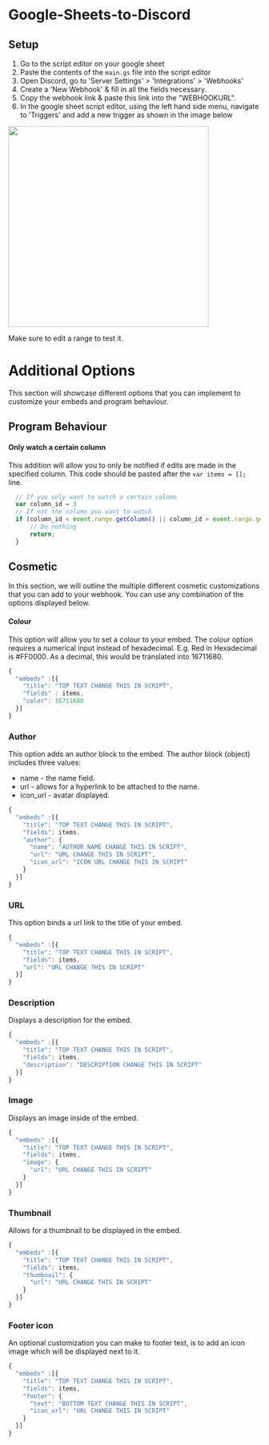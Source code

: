 # Google-Sheets-to-Discord

## Setup
1. Go to the script editor on your google sheet
2. Paste the contents of the ```main.gs``` file into the script editor
3. Open Discord, go to 'Server Settings' > 'Integrations' > 'Webhooks'
4. Create a 'New Webhook' & fill in all the fields necessary. 
5. Copy the webhook link & paste this link into the "WEBHOOKURL".
6. In the google sheet script editor, using the left hand side menu, navigate to 'Triggers' and add a new trigger as shown in the image below

<img src="https://user-images.githubusercontent.com/32295800/105559782-f9aebf80-5d09-11eb-8933-e51837ddf3b7.png" width="400"/>

Make sure to edit a range to test it.

# Additional Options
This section will showcase different options that you can implement to customize your embeds and program behaviour.

## Program Behaviour

#### Only watch a certain column
This addition will allow you to only be notified if edits are made in the specified column. This code should be pasted after the `var items = [];` line.
```javascript
  // If you only want to watch a certain column
  var column_id = 3
  // If not the column you want to watch
  if (column_id < event.range.getColumn() || column_id > event.range.getLastColumn ){
      // Do nothing
      return;
  }

```

## Cosmetic
In this section, we will outline the multiple different cosmetic customizations that you can add to your webhook. You can use any combination of the options displayed below.

#### Colour
This option will allow you to set a colour to your embed. The colour option requires a numerical input instead of hexadecimal.
E.g. Red in Hexadecimal is #FF0000. As a decimal, this would be translated into 16711680.
```javascript
{
  "embeds" :[{
    "title": "TOP TEXT CHANGE THIS IN SCRIPT",
    "fields" : items,
    "color": 16711680
  }]
}
```

### Author
This option adds an author block to the embed. The author block (object) includes three values:
  * name - the name field.
  * url - allows for a hyperlink to be attached to the name.
  * icon_url - avatar displayed.
```javascript
{
  "embeds" :[{
    "title": "TOP TEXT CHANGE THIS IN SCRIPT",
    "fields": items,
    "author": {
      "name": "AUTHOR NAME CHANGE THIS IN SCRIPT",
      "url": "URL CHANGE THIS IN SCRIPT",
      "icon_url": "ICON URL CHANGE THIS IN SCRIPT"
    }
  }]
}
```

### URL
This option binds a url link to the title of your embed.
```javascript
{
  "embeds" :[{
    "title": "TOP TEXT CHANGE THIS IN SCRIPT",
    "fields": items,
    "url": "URL CHANGE THIS IN SCRIPT"
  }]
}
```

### Description
Displays a description for the embed.
```javascript
{
  "embeds" :[{
    "title": "TOP TEXT CHANGE THIS IN SCRIPT",
    "fields": items,
    "description": "DESCRIPTION CHANGE THIS IN SCRIPT"
  }]
}
```

### Image
Displays an image inside of the embed.
```javascript
{
  "embeds" :[{
    "title": "TOP TEXT CHANGE THIS IN SCRIPT",
    "fields": items,
    "image": {
      "url": "URL CHANGE THIS IN SCRIPT"
    }
  }]
}
```

### Thumbnail
Allows for a thumbnail to be displayed in the embed.
```javascript
{
  "embeds" :[{
    "title": "TOP TEXT CHANGE THIS IN SCRIPT",
    "fields": items,
    "thumbnail": {
      "url": "URL CHANGE THIS IN SCRIPT"
    }
  }]
}
```

### Footer icon
An optional customization you can make to footer text, is to add an icon image which will be displayed next to it.
```javascript
{
  "embeds" :[{
    "title": "TOP TEXT CHANGE THIS IN SCRIPT",
    "fields": items,
    "footer": {
      "text": "BOTTOM TEXT CHANGE THIS IN SCRIPT",
      "icon_url": "URL CHANGE THIS IN SCRIPT"
    }
  }]
}
```
